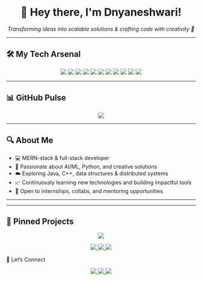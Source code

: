 <h1 align="center">👋 Hey there, I'm Dnyaneshwari!</h1>

<p align="center">
  <em>Transforming ideas into scalable solutions & crafting code with creativity 🚀</em>
</p>

---

## 🛠️ My Tech Arsenal

<p align="center">
  <img src="https://img.shields.io/badge/JavaScript-black?style=for-the-badge&logo=javascript&logoColor=F7DF1E"/>
  <img src="https://img.shields.io/badge/HTML-black?style=for-the-badge&logo=html5&logoColor=E34F26"/>
  <img src="https://img.shields.io/badge/CSS-black?style=for-the-badge&logo=css3&logoColor=1572B6"/>
  <img src="https://img.shields.io/badge/Node.js-black?style=for-the-badge&logo=node.js&logoColor=339933"/>
  <img src="https://img.shields.io/badge/React-black?style=for-the-badge&logo=react&logoColor=61DAFB"/>
  <img src="https://img.shields.io/badge/Express-black?style=for-the-badge&logo=express&logoColor=white"/>
  <img src="https://img.shields.io/badge/MongoDB-black?style=for-the-badge&logo=mongodb&logoColor=4EA94B"/>
  <img src="https://img.shields.io/badge/Python-black?style=for-the-badge&logo=python&logoColor=ffdd54"/>
  <img src="https://img.shields.io/badge/Django-black?style=for-the-badge&logo=django&logoColor=white"/>
  <img src="https://img.shields.io/badge/AI/ML-black?style=for-the-badge&logo=google&logoColor=white"/>
  <img src="https://img.shields.io/badge/GenAI-black?style=for-the-badge&logo=openai&logoColor=white"/>
</p>

---

## 📊 GitHub Pulse

<p align="center">
  <img src="https://github-readme-stats.vercel.app/api/top-langs/?username=Dnyaneshwari40&theme=dark&layout=compact&hide_border=true"/>
</p>


---

## 🔍 About Me

- 💻 MERN-stack & full-stack developer  
- 🤖 Passionate about AI/ML, Python, and creative solutions  
- ☁️ Exploring Java, C++, data structures & distributed systems  
- 📈 Continuously learning new technologies and building impactful tools  
- 🤝 Open to internships, collabs, and mentoring opportunities

---


---
## 📌 Pinned Projects

<p align="center">
  <a href="https://github.com/Dnyaneshwari40/RAGnosis_Ai">
    <img src="https://github-readme-stats.vercel.app/api/pin/?username=Dnyaneshwari40&repo=RAGnosis_Ai&theme=dark&hide_border=true"/>
  </a>
 
</p>
<p align="center">
  <a href="https://github.com/Dnyaneshwari40/ClimaSphere">
    <img src="https://github-readme-stats.vercel.app/api/pin/?username=Dnyaneshwari40&repo=ClimaSphere&theme=dark&hide_border=true"/>
  </a>
  <a href="https://github.com/Dnyaneshwari40/CodeNest">
    <img src="https://github-readme-stats.vercel.app/api/pin/?username=Dnyaneshwari40&repo=CodeNest&theme=dark&hide_border=true"/>
  </a>
  <a href="https://github.com/Dnyaneshwari40/ChronoShield">
    <img src="https://github-readme-stats.vercel.app/api/pin/?username=Dnyaneshwari40&repo=ChronoShield&theme=dark&hide_border=true"/>
  </a>
</p>
 🤝 Let’s Connect

<p align="center">
  <a href="https://github.com/Dnyaneshwari40">
    <img src="https://img.shields.io/badge/GitHub-100000?style=for-the-badge&logo=github&logoColor=white"/>
  </a>
  <a href="https://www.linkedin.com/in/dnyaneshwari-k-7b019a280/">
    <img src="https://img.shields.io/badge/LinkedIn-0077B5?style=for-the-badge&logo=linkedin&logoColor=white"/>
  </a>
  <a href="mailto:kathednyaneshwari@gmail.com">
    <img src="https://img.shields.io/badge/Gmail-D14836?style=for-the-badge&logo=gmail&logoColor=white"/>
  </a>
</p>
